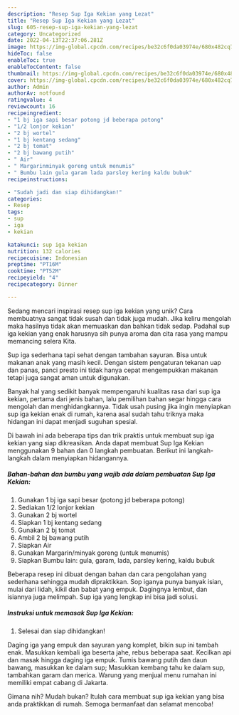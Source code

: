 ```yaml
---
description: "Resep Sup Iga Kekian yang Lezat"
title: "Resep Sup Iga Kekian yang Lezat"
slug: 605-resep-sup-iga-kekian-yang-lezat
category: Uncategorized
date: 2022-04-13T22:37:06.281Z
image: https://img-global.cpcdn.com/recipes/be32c6f0da03974e/680x482cq70/sup-iga-kekian-foto-resep-utama.jpg
hideToc: false
enableToc: true
enableTocContent: false
thumbnail: https://img-global.cpcdn.com/recipes/be32c6f0da03974e/680x482cq70/sup-iga-kekian-foto-resep-utama.jpg
cover: https://img-global.cpcdn.com/recipes/be32c6f0da03974e/680x482cq70/sup-iga-kekian-foto-resep-utama.jpg
author: Admin
authorAv: notfound
ratingvalue: 4
reviewcount: 16
recipeingredient:
- "1 bj iga sapi besar potong jd beberapa potong"
- "1/2 lonjor kekian"
- "2 bj wortel"
- "1 bj kentang sedang"
- "2 bj tomat"
- "2 bj bawang putih"
- " Air"
- " Margarinminyak goreng untuk menumis"
- " Bumbu lain gula garam lada parsley kering kaldu bubuk"
recipeinstructions:

- "Sudah jadi dan siap dihidangkan!"
categories:
- Resep
tags:
- sup
- iga
- kekian

katakunci: sup iga kekian 
nutrition: 132 calories
recipecuisine: Indonesian
preptime: "PT16M"
cooktime: "PT52M"
recipeyield: "4"
recipecategory: Dinner

---
```





Sedang mencari inspirasi resep sup iga kekian yang unik? Cara membuatnya sangat tidak susah dan tidak juga mudah. Jika keliru mengolah maka hasilnya tidak akan memuaskan dan bahkan tidak sedap. Padahal sup iga kekian yang enak harusnya sih punya aroma dan cita rasa yang mampu memancing selera Kita.





Sup iga sederhana tapi sehat dengan tambahan sayuran. Bisa untuk makanan anak yang masih kecil. Dengan sistem pengaturan tekanan uap dan panas, panci presto ini tidak hanya cepat mengempukkan makanan tetapi juga sangat aman untuk digunakan.

Banyak hal yang sedikit banyak mempengaruhi kualitas rasa dari sup iga kekian, pertama dari jenis bahan, lalu pemilihan bahan segar hingga cara mengolah dan menghidangkannya. Tidak usah pusing jika ingin menyiapkan sup iga kekian enak di rumah, karena asal sudah tahu triknya maka hidangan ini dapat menjadi suguhan spesial.






Di bawah ini ada beberapa tips dan trik praktis untuk membuat sup iga kekian yang siap dikreasikan. Anda dapat membuat Sup Iga Kekian menggunakan 9 bahan dan 0 langkah pembuatan. Berikut ini langkah-langkah dalam menyiapkan hidangannya.

<!--inarticleads1-->

##### Bahan-bahan dan bumbu yang wajib ada dalam pembuatan Sup Iga Kekian:

1. Gunakan 1 bj iga sapi besar (potong jd beberapa potong)
1. Sediakan 1/2 lonjor kekian
1. Gunakan 2 bj wortel
1. Siapkan 1 bj kentang sedang
1. Gunakan 2 bj tomat
1. Ambil 2 bj bawang putih
1. Siapkan  Air
1. Gunakan  Margarin/minyak goreng (untuk menumis)
1. Siapkan  Bumbu lain: gula, garam, lada, parsley kering, kaldu bubuk


Beberapa resep ini dibuat dengan bahan dan cara pengolahan yang sederhana sehingga mudah dipraktikkan. Sop iganya punya banyak isian, mulai dari lidah, kikil dan babat yang empuk. Dagingnya lembut, dan isiannya juga melimpah. Sup iga yang lengkap ini bisa jadi solusi. 

<!--inarticleads2-->

##### Instruksi untuk memasak Sup Iga Kekian:


1. Selesai dan siap dihidangkan!

Daging iga yang empuk dan sayuran yang komplet, bikin sup ini tambah enak. Masukkan kembali iga beserta jahe, rebus beberapa saat. Kecilkan api dan masak hingga daging iga empuk. Tumis bawang putih dan daun bawang, masukkan ke dalam sup; Masukkan kembang tahu ke dalam sup, tambahkan garam dan merica. Warung yang menjual menu rumahan ini memiliki empat cabang di Jakarta. 

Gimana nih? Mudah bukan? Itulah cara membuat sup iga kekian yang bisa anda praktikkan di rumah. Semoga bermanfaat dan selamat mencoba!
